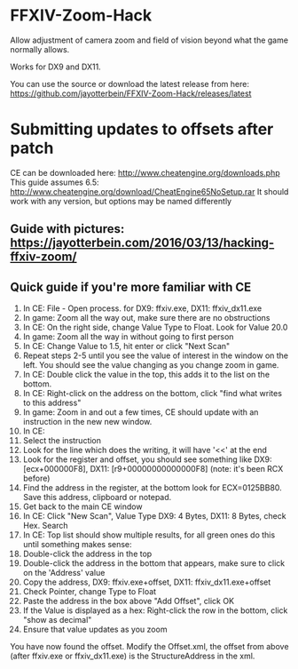 # FFXIV-Zoom-Hack
Allow adjustment of camera zoom and field of vision beyond what the game normally allows.

Works for DX9 and DX11.

You can use the source or download the latest release from here: https://github.com/jayotterbein/FFXIV-Zoom-Hack/releases/latest

# Submitting updates to offsets after patch
CE can be downloaded here: http://www.cheatengine.org/downloads.php
This guide assumes 6.5: http://www.cheatengine.org/download/CheatEngine65NoSetup.rar
It should work with any version, but options may be named differently

## Guide with pictures: https://jayotterbein.com/2016/03/13/hacking-ffxiv-zoom/

## Quick guide if you're more familiar with CE
1. In CE: File - Open process.  for DX9: ffxiv.exe, DX11: ffxiv_dx11.exe
2. In game: Zoom all the way out, make sure there are no obstructions
3. In CE: On the right side, change Value Type to Float.  Look for Value 20.0
4. In game: Zoom all the way in without going to first person
5. In CE: Change Value to 1.5, hit enter or click "Next Scan"
6. Repeat steps 2-5 until you see the value of interest in the window on the left.  You should see the value changing as you change zoom in game.
7. In CE: Double click the value in the top, this adds it to the list on the bottom.
8. In CE: Right-click on the address on the bottom, click "find what writes to this address"
9. In game: Zoom in and out a few times, CE should update with an instruction in the new new window.
10. In CE:
  1. Select the instruction
  2. Look for the line which does the writing, it will have '<<' at the end
  3. Look for the register and offset, you should see something like DX9: [ecx+000000F8], DX11: [r9+00000000000000F8] (note: it's been RCX before)
  4. Find the address in the register, at the bottom look for ECX=0125BB80.  Save this address, clipboard or notepad.
  5. Get back to the main CE window
11. In CE: Click "New Scan", Value Type DX9: 4 Bytes, DX11: 8 Bytes, check Hex.  Search
12. In CE: Top list should show multiple results, for all green ones do this until something makes sense:
  1. Double-click the address in the top
  2. Double-click the address in the bottom that appears, make sure to click on the 'Address' value
  3. Copy the address, DX9: ffxiv.exe+offset, DX11: ffxiv_dx11.exe+offset
  4. Check Pointer, change Type to Float
  5. Paste the address in the box above "Add Offset", click OK
  6. If the Value is displayed as a hex: Right-click the row in the bottom, click "show as decimal"
  7. Ensure that value updates as you zoom

You have now found the offset.  Modify the Offset.xml, the offset from above (after ffxiv.exe or ffxiv_dx11.exe)
is the StructureAddress in the xml.
